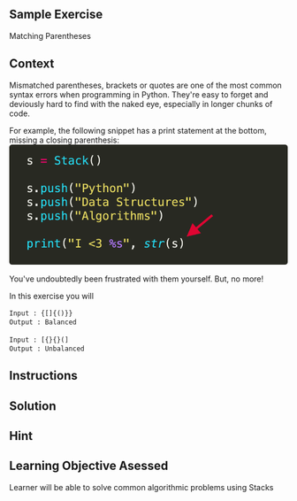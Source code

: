 ## Sample Exercise
Matching Parentheses

## Context
Mismatched parentheses, brackets or quotes are one of the most common syntax errors when programming in Python. They're easy to forget and deviously hard to find with the naked eye, especially in longer chunks of code. 

For example, the following snippet has a print statement at the bottom, missing a closing parenthesis:
![Code snippet](img/missingParenthesis.png)

You've undoubtedly been frustrated with them yourself. But, no more!

In this exercise you will

```
Input : {[]{()}}
Output : Balanced

Input : [{}{}(]
Output : Unbalanced
```


## Instructions

## Solution

## Hint

## Learning Objective Asessed
Learner will be able to solve common algorithmic problems using Stacks
